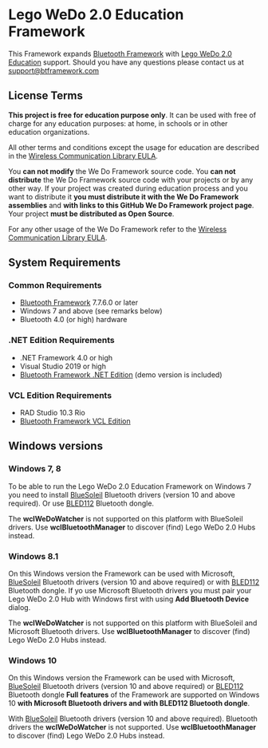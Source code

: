 # Lego WeDo 2.0 Education Framework

This Framework expands [Bluetooth Framework](https://www.btframework.com/bluetoothframework.htm) with [Lego WeDo 2.0 Education](https://education.lego.com/en-us) support. Should you have any questions please contact us at support@btframework.com

## License Terms

**This project is free for education purpose only**. It can be used with free of charge for any education purposes: at home, in schools or in other education organizations.

All other terms and conditions except the usage for education are described in the [Wireless Communication Library EULA](https://www.btframework.com/eula.htm).

You **can not modify** the We Do Framework source code. You **can not distribute** the We Do Framework source code with your projects or by any other way. If your project was created during education process and you want to distribute it **you must distribute it with the We Do Framework assemblies** and **with links to this GitHub We Do Framework project page**. Your project **must be distributed as Open Source**.

For any other usage of the We Do Framework refer to the [Wireless Communication Library EULA](https://www.btframework.com/eula.htm).

##  System Requirements

### Common Requirements

- [Bluetooth Framework](https://www.btframework.com/bluetoothframework.htm) 7.7.6.0 or later
- Windows 7 and above (see remarks below)
- Bluetooth 4.0 (or high) hardware

### .NET Edition Requirements

- .NET Framework 4.0 or high
- Visual Studio 2019 or high
- [Bluetooth Framework .NET Edition](https://www.btframework.com/bluetoothframework.htm#download) (demo version is included)

### VCL Edition Requirements

- RAD Studio 10.3 Rio
- [Bluetooth Framework VCL Edition](https://www.btframework.com/bluetoothframework.htm#download)

## Windows versions

### Windows 7, 8

To be able to run the Lego WeDo 2.0 Education Framework on Windows 7 you need to install [BlueSoleil](http://www.bluesoleil.com) Bluetooth drivers (version 10 and above required). Or use [BLED112](https://www.btframework.com/bled112.htm) Bluetooth dongle.

The **wclWeDoWatcher** is not supported on this platform with BlueSoleil drivers. Use **wclBluetoothManager** to discover (find) Lego WeDo 2.0 Hubs instead.

### Windows 8.1

On this Windows version the Framework can be used with Microsoft, [BlueSoleil](http://www.bluesoleil.com) Bluetooth drivers (version 10 and above required) or with [BLED112](https://www.btframework.com/bled112.htm) Bluetooth dongle. If yo use Microsoft Bluetooth drivers you must pair your Lego WeDo 2.0 Hub with Windows first with using **Add Bluetooth Device** dialog.

The **wclWeDoWatcher** is not supported on this platform with BlueSoleil and Microsoft Bluetooth drivers. Use **wclBluetoothManager** to discover (find) Lego WeDo 2.0 Hubs instead.

### Windows 10

On this Windows version the Framework can be used with Microsoft, [BlueSoleil](http://www.bluesoleil.com) Bluetooth drivers (version 10 and above required) or [BLED112](https://www.btframework.com/bled112.htm) Bluetooth dongle **Full features** of the Framework are supported on Windows 10 **with Microsoft Bluetooth drivers and with BLED112 Bluetooth dongle**.

With [BlueSoleil](http://www.bluesoleil.com) Bluetooth drivers (version 10 and above required). Bluetooth drivers the **wclWeDoWatcher** is not supported. Use **wclBluetoothManager** to discover (find) Lego WeDo 2.0 Hubs instead.
